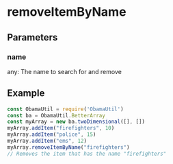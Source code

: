 # removeItemByName
## Parameters
### name
any: The name to search for and remove
## Example
```javascript
const ObamaUtil = require('ObamaUtil')
const ba = ObamaUtil.BetterArray
const myArray = new ba.twoDimensional([], [])
myArray.addItem("firefighters", 10)
myArray.addItem("police", 15)
myArray.addItem("ems", 12)
myArray.removeItemByName("firefighters")
// Removes the item that has the name "firefighters"
```